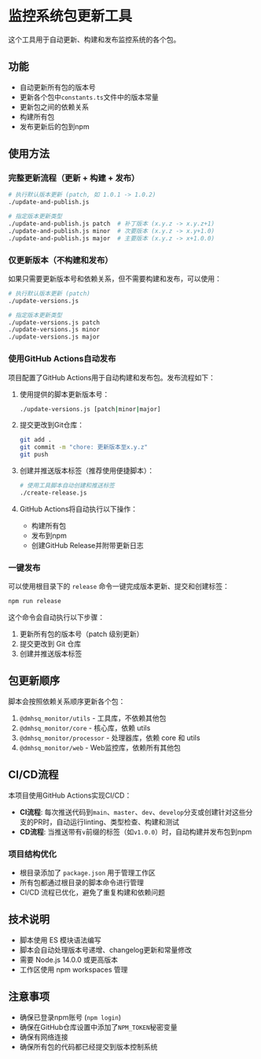 # 监控系统包更新工具

这个工具用于自动更新、构建和发布监控系统的各个包。

## 功能

- 自动更新所有包的版本号
- 更新各个包中`constants.ts`文件中的版本常量
- 更新包之间的依赖关系
- 构建所有包
- 发布更新后的包到npm

## 使用方法

### 完整更新流程（更新 + 构建 + 发布）

```bash
# 执行默认版本更新 (patch, 如 1.0.1 -> 1.0.2)
./update-and-publish.js

# 指定版本更新类型
./update-and-publish.js patch  # 补丁版本 (x.y.z -> x.y.z+1)
./update-and-publish.js minor  # 次要版本 (x.y.z -> x.y+1.0)
./update-and-publish.js major  # 主要版本 (x.y.z -> x+1.0.0)
```

### 仅更新版本（不构建和发布）

如果只需要更新版本号和依赖关系，但不需要构建和发布，可以使用：

```bash
# 执行默认版本更新 (patch)
./update-versions.js

# 指定版本更新类型
./update-versions.js patch
./update-versions.js minor
./update-versions.js major
```

### 使用GitHub Actions自动发布

项目配置了GitHub Actions用于自动构建和发布包。发布流程如下：

1. 使用提供的脚本更新版本号：
   ```bash
   ./update-versions.js [patch|minor|major]
   ```

2. 提交更改到Git仓库：
   ```bash
   git add .
   git commit -m "chore: 更新版本至x.y.z"
   git push
   ```

3. 创建并推送版本标签（推荐使用便捷脚本）：
   ```bash
   # 使用工具脚本自动创建和推送标签
   ./create-release.js
   ```

4. GitHub Actions将自动执行以下操作：
   - 构建所有包
   - 发布到npm
   - 创建GitHub Release并附带更新日志

### 一键发布

可以使用根目录下的 `release` 命令一键完成版本更新、提交和创建标签：

```bash
npm run release
```

这个命令会自动执行以下步骤：
1. 更新所有包的版本号（patch 级别更新）
2. 提交更改到 Git 仓库
3. 创建并推送版本标签

## 包更新顺序

脚本会按照依赖关系顺序更新各个包：

1. `@dmhsq_monitor/utils` - 工具库，不依赖其他包
2. `@dmhsq_monitor/core` - 核心库，依赖 utils
3. `@dmhsq_monitor/processor` - 处理器库，依赖 core 和 utils
4. `@dmhsq_monitor/web` - Web监控库，依赖所有其他包

## CI/CD流程

本项目使用GitHub Actions实现CI/CD：

- **CI流程**: 每次推送代码到`main`、`master`、`dev`、`develop`分支或创建针对这些分支的PR时，自动运行linting、类型检查、构建和测试
- **CD流程**: 当推送带有`v`前缀的标签（如`v1.0.0`）时，自动构建并发布包到npm

### 项目结构优化

- 根目录添加了 `package.json` 用于管理工作区
- 所有包都通过根目录的脚本命令进行管理
- CI/CD 流程已优化，避免了重复构建和依赖问题

## 技术说明

- 脚本使用 ES 模块语法编写
- 脚本会自动处理版本号递增、changelog更新和常量修改
- 需要 Node.js 14.0.0 或更高版本
- 工作区使用 npm workspaces 管理

## 注意事项

- 确保已登录npm账号 (`npm login`)
- 确保在GitHub仓库设置中添加了`NPM_TOKEN`秘密变量
- 确保有网络连接
- 确保所有包的代码都已经提交到版本控制系统 